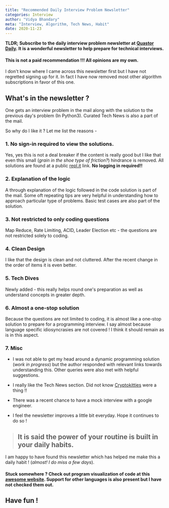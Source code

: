 ```yaml
---
title: "Recommended Daily Interview Problem Newsletter"
categories: Interview 
author: "Vidya Bhandary"
meta: "Interview, Algorithm, Tech News, Habit"
date: 2020-11-23
---
```


**TLDR; 
Subscribe to the daily interview problem newsletter at [Quastor Daily](https://quastor.org/quastordaily). It is a wonderful newsletter to help prepare for technical interviews.** 


#### This is not a paid recommendation !!! All opinions are my own.


I don't know where I came across this newsletter first but I have not regretted signing up for it. In fact I have now removed most other algorithm subscriptions in favor of this one.

## What's in the newsletter ?

One gets an interview problem in the mail along with the solution to the previous day's problem (In Python3). Curated Tech News is also a part of the mail.

So why do I like it ? Let me list the reasons -

### 1. No sign-in required to view the solutions.

Yes, yes this is not a deal breaker if the content is really good but I like that even this small (*grain in the shoe type of friction?*) hindrance is removed. All solutions are found at a public [repl.it](https://repl.it/@quastortech/) link.  **No logging in required!!**

### 2. Explanation of the logic

A through explanation of the logic followed in the code solution is part of the mail. Some oft repeating tips are very helpful in understanding how to approach particular type of problems. Basic test cases are also part of the solution.

### 3. Not restricted to only coding questions

Map Reduce, Rate Limiting, ACID, Leader Election etc - the questions are not restricted solely to coding.

### 4. Clean Design

I like that the design is clean and not cluttered. After the recent change in the order of items it is even better. 

### 5. Tech Dives

Newly added - this really helps round one's preparation as well as understand concepts in greater depth.

### 6. Almost a one-stop solution

Because the questions are not limited to coding, it is almost like a one-stop solution to prepare for a programming interview. I say almost because language specific idiosyncrasies are not covered ! I think it should remain as is in this aspect.

### 7. Misc

-  I was not able to get my head around a dynamic programming solution (*work in progress*) but the author responded with relevant links towards understanding this. Other queries were also met with helpful suggestions.

- I really like the Tech News section. Did not know [Cryptokitties](https://quastor.substack.com/p/-cryptokitties) were a thing !!

- There was a recent chance to have a mock interview with a google engineer.

- I feel the newsletter improves a little bit everyday. Hope it continues to do so !

 
> ## It is said the power of your routine is built in your daily habits. 


I am happy to have found this newsletter which has helped me make this a daily habit ! (*almost! I do miss a few days*).

#### Stuck somewhere ? Check out **program visualization** of code at this [awesome website](http://www.pythontutor.com/visualize.html#mode=edit). Support for other languages is also present but I have not checked them out.

## Have fun !


